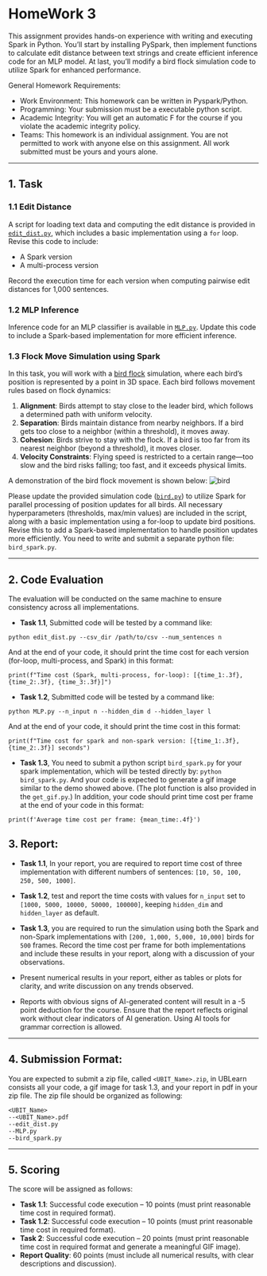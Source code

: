 # HomeWork 3

This assignment provides hands-on experience with writing and executing Spark in Python. You’ll start by installing PySpark, then implement functions to calculate edit distance between text strings and create efficient inference code for an MLP model. At last, you’ll modify a bird flock simulation code to utilize Spark for enhanced performance.

General Homework Requirements:

- Work Environment: This homework can be written in Pyspark/Python.
- Programming: Your submission must be a executable python script.
- Academic Integrity: You will get an automatic F for the course if you violate the academic integrity policy.
- Teams: This homework is an individual assignment. You are not permitted to work with anyone else on this assignment. All work submitted must be yours and yours alone.


---

## 1. Task
### 1.1 Edit Distance
A script for loading text data and computing the edit distance is provided in [`edit_dist.py`](https://github.com/UB-CSE587/homework_2/blob/main/edit_dist.py), which includes a basic implementation using a `for` loop. Revise this code to include:
- A Spark version
- A multi-process version

Record the execution time for each version when computing pairwise edit distances for 1,000 sentences.

### 1.2 MLP Inference
Inference code for an MLP classifier is available in [`MLP.py`](https://github.com/UB-CSE587/homework_2/blob/main/MLP.py). Update this code to include a Spark-based implementation for more efficient inference.

### 1.3 Flock Move Simulation using Spark
In this task, you will work with a [bird flock](https://en.wikipedia.org/wiki/Flock_(birds)) simulation, where each bird’s position is represented by a point in 3D space. Each bird follows movement rules based on flock dynamics:

1. **Alignment**: Birds attempt to stay close to the leader bird, which follows a determined path with uniform velocity.
2. **Separation**: Birds maintain distance from nearby neighbors. If a bird gets too close to a neighbor (within a threshold), it moves away.
3. **Cohesion**: Birds strive to stay with the flock. If a bird is too far from its nearest neighbor (beyond a threshold), it moves closer.
4. **Velocity Constraints**: Flying speed is restricted to a certain range—too slow and the bird risks falling; too fast, and it exceeds physical limits.

A demonstration of the bird flock movement is shown below:
![bird](bird_simulation.gif)

Please update the provided simulation code ([`bird.py`](https://github.com/UB-CSE587/homework_2/blob/main/bird.py)) to utilize Spark for parallel processing of position updates for all birds. All necessary hyperparameters (thresholds, max/min values) are included in the script, along with a basic implementation using a for-loop to update bird positions. Revise this to add a Spark-based implementation to handle position updates more efficiently. You need to write and submit a separate python file: `bird_spark.py`.

---

## 2. Code Evaluation
The evaluation will be conducted on the same machine to ensure consistency across all implementations.

- **Task 1.1**, 
Submitted code will be tested by a command like:
```
python edit_dist.py --csv_dir /path/to/csv --num_sentences n
```
And at the end of your code, it should print the time cost for each version (for-loop, multi-process, and Spark) in this format:
```
print(f"Time cost (Spark, multi-process, for-loop): [{time_1:.3f}, {time_2:.3f}, {time_3:.3f}]")
```

- **Task 1.2**, Submitted code will be tested by a command like:
```
python MLP.py --n_input n --hidden_dim d --hidden_layer l
```
And at the end of your code, it should print the time cost in this format:
```
print(f"Time cost for spark and non-spark version: [{time_1:.3f},  {time_2:.3f}] seconds")
```

- **Task 1.3**, You need to submit a python script `bird_spark.py` for your spark implementation, which will be tested directly by: `python bird_spark.py`. And your code is expected to generate a gif image similar to the demo showed above. (The plot function is also provided in the `get_gif.py`.) In addition, your code should print time cost per frame at the end of your code in this format:
```
print(f'Average time cost per frame: {mean_time:.4f}')
```

## 3. Report:

- **Task 1.1**, In your report, you are required to report time cost of three implementation with different numbers of sentences: `[10, 50, 100, 250, 500, 1000]`.
- **Task 1.2**, test and report the time costs with values for `n_input` set to `[1000, 5000, 10000, 50000, 100000]`, keeping `hidden_dim` and `hidden_layer` as default. 
- **Task 1.3**, you are required to run the simulation using both the Spark and non-Spark implementations with `[200, 1,000, 5,000, 10,000]` birds for `500` frames. Record the time cost per frame for both implementations and include these results in your report, along with a discussion of your observations.

- Present numerical results in your report, either as tables or plots for clarity, and write discussion on any trends observed.
- Reports with obvious signs of AI-generated content will result in a -5 point deduction for the course. Ensure that the report reflects original work without clear indicators of AI generation. Using AI tools for grammar correction is allowed.


---

## 4. Submission Format:
You are expected to submit a zip file, called `<UBIT_Name>.zip`, in UBLearn consists all your code, a gif image for task 1.3, and your report in pdf in your zip file. The zip file should be organized as following:
```
<UBIT_Name>
--<UBIT_Name>.pdf
--edit_dist.py
--MLP.py
--bird_spark.py
```

---

## 5. Scoring

The score will be assigned as follows:

- **Task 1.1**: Successful code execution – 10 points (must print reasonable time cost in required format).
- **Task 1.2**: Successful code execution – 10 points (must print reasonable time cost in required format).
- **Task 2**: Successful code execution – 20 points (must print reasonable time cost in required format and generate a meaningful GIF image).
- **Report Quality**: 60 points (must include all numerical results, with clear descriptions and discussion).

